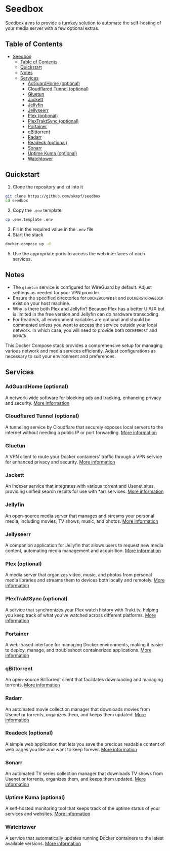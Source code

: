 # Seedbox

Seedbox aims to provide a turnkey solution to automate the self-hosting of your media server with a few optional extras.

## Table of Contents

- [Seedbox](#seedbox)
  - [Table of Contents](#table-of-contents)
  - [Quickstart](#quickstart)
  - [Notes](#notes)
  - [Services](#services)
    - [AdGuardHome (optional)](#adguardhome-optional)
    - [Cloudflared Tunnel (optional)](#cloudflared-tunnel-optional)
    - [Gluetun](#gluetun)
    - [Jackett](#jackett)
    - [Jellyfin](#jellyfin)
    - [Jellyseerr](#jellyseerr)
    - [Plex (optional)](#plex-optional)
    - [PlexTraktSync (optional)](#plextraktsync-optional)
    - [Portainer](#portainer)
    - [qBittorrent](#qbittorrent)
    - [Radarr](#radarr)
    - [Readeck (optional)](#readeck-optional)
    - [Sonarr](#sonarr)
    - [Uptime Kuma (optional)](#uptime-kuma-optional)
    - [Watchtower](#watchtower)

## Quickstart

1. Clone the repository and `cd` into it

```bash
git clone https://github.com/skmpf/seedbox
cd seedbox
```

2. Copy the `.env` template

```bash
cp .env.template .env
```

3. Fill in the required value in the `.env` file
4. Start the stack

```bash
docker-compose up -d
```

5. Use the appropriate ports to access the web interfaces of each services.

## Notes

- The `gluetun` service is configured for WireGuard by default. Adjust settings as needed for your VPN provider.
- Ensure the specified directories for `DOCKERCONFDIR` and `DOCKERSTORAGEDIR` exist on your host machine.
- Why is there both Plex and Jellyfin? Because Plex has a better UI/UX but is limited in the free version and Jellyfin can do hardware transcoding.
- For Readeck, all environment variables are optional and should be commented unless you want to access the service outside your local network. In which case, you will need to provide both `DOCKERHOST` and `DOMAIN`.

This Docker Compose stack provides a comprehensive setup for managing various network and media services efficiently. Adjust configurations as necessary to suit your environment and preferences.

## Services

### AdGuardHome (optional)

A network-wide software for blocking ads and tracking, enhancing privacy and security. [More information](https://github.com/AdguardTeam/AdGuardHome)

### Cloudflared Tunnel (optional)

A tunneling service by Cloudflare that securely exposes local servers to the internet without needing a public IP or port forwarding. [More information](https://github.com/cloudflare/cloudflared)

### Gluetun

A VPN client to route your Docker containers' traffic through a VPN service for enhanced privacy and security. [More information](https://github.com/qdm12/gluetun)

### Jackett

An indexer service that integrates with various torrent and Usenet sites, providing unified search results for use with \*arr services. [More information](https://github.com/linuxserver/docker-jackett)

### Jellyfin

An open-source media server that manages and streams your personal media, including movies, TV shows, music, and photos. [More information](https://github.com/linuxserver/docker-jellyfin)

### Jellyseerr

A companion application for Jellyfin that allows users to request new media content, automating media management and acquisition. [More information](https://github.com/Fallenbagel/jellyseerr)

### Plex (optional)

A media server that organizes video, music, and photos from personal media libraries and streams them to devices both locally and remotely. [More information](https://github.com/linuxserver/docker-plex)

### PlexTraktSync (optional)

A service that synchronizes your Plex watch history with Trakt.tv, helping you keep track of what you’ve watched across different platforms. [More information](https://github.com/linuxserver-labs/docker-plextraktsync)

### Portainer

A web-based interface for managing Docker environments, making it easier to deploy, manage, and troubleshoot containerized applications. [More information](https://github.com/portainer/portainer)

### qBittorrent

An open-source BitTorrent client that facilitates downloading and managing torrents. [More information](https://github.com/linuxserver/docker-qbittorrent)

### Radarr

An automated movie collection manager that downloads movies from Usenet or torrents, organizes them, and keeps them updated. [More information](https://github.com/linuxserver/docker-radarr)

### Readeck (optional)

A simple web application that lets you save the precious readable content of web pages you like and want to keep forever. [More information](https://codeberg.org/readeck/readeck)

### Sonarr

An automated TV series collection manager that downloads TV shows from Usenet or torrents, organizes them, and keeps them updated. [More information](https://github.com/linuxserver/docker-sonarr)

### Uptime Kuma (optional)

A self-hosted monitoring tool that keeps track of the uptime status of your services and websites. [More information](https://github.com/louislam/uptime-kuma)

### Watchtower

A service that automatically updates running Docker containers to the latest available versions. [More information](https://github.com/containrrr/watchtower)
